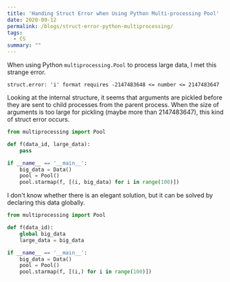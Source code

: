 ```yaml
---
title: 'Handing Struct Error when Using Python Multi-processing Pool'
date: 2020-09-12
permalink: /blogs/struct-error-python-multiprocessing/
tags:
  - CS
summary: ""
---
```


When using Python `multiprocessing.Pool` to process large data, I met this strange error.
```
struct.error: 'i' format requires -2147483648 <= number <= 2147483647
```

Looking at the internal structure, it seems that arguments are pickled before they are sent to child processes from the parent process.
When the size of arguments is too large for pickling (maybe more than 2147483647), this kind of struct error occurs.
```python
from multiprocessing import Pool

def f(data_id, large_data):
    pass

if __name__ == '__main__':
    big_data = Data()
    pool = Pool()
    pool.starmap(f, [(i, big_data) for i in range(100)])
```

I don't know whether there is an elegant solution, but it can be solved by declaring this data globally.
```python
from multiprocessing import Pool

def f(data_id):
    global big_data
    large_data = big_data

if __name__ == '__main__':
    big_data = Data()
    pool = Pool()
    pool.starmap(f, [(i,) for i in range(100)])
```
